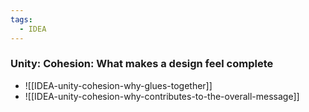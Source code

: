```yaml
---
tags:
  - IDEA
---
```


### Unity: Cohesion: What makes a design feel complete

- ![[IDEA-unity-cohesion-why-glues-together]]
- ![[IDEA-unity-cohesion-why-contributes-to-the-overall-message]]

